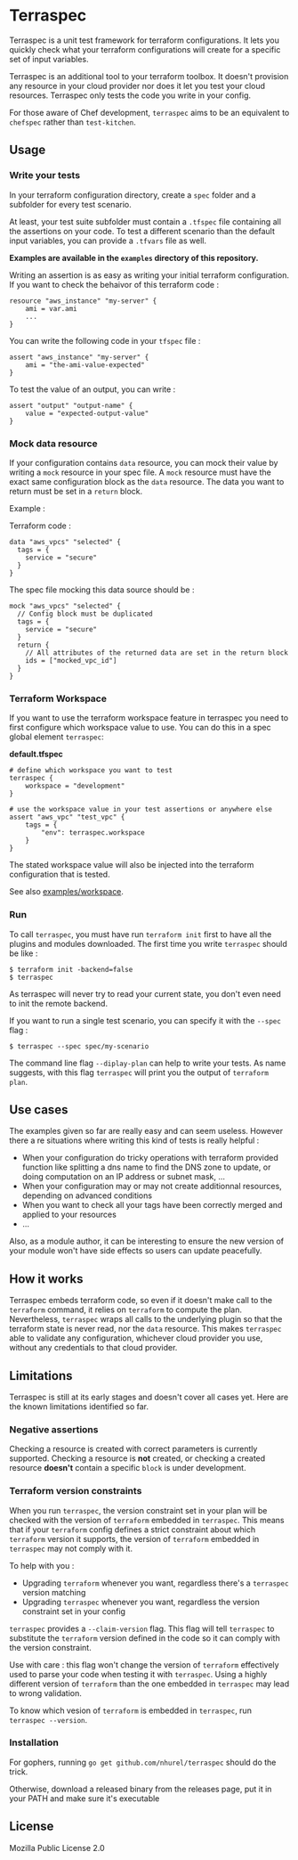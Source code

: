# Terraspec

Terraspec is a unit test framework for terraform configurations. It lets you quickly check what your terraform configurations will create for a specific set of input variables.

Terraspec is an additional tool to your terraform toolbox. It doesn't provision any resource in your cloud provider nor does it let you test your cloud resources. Terraspec only tests the code you write in your config.

For those aware of Chef development, `terraspec` aims to be an equivalent to `chefspec` rather than `test-kitchen`.

## Usage

### Write your tests

In your terraform configuration directory, create a `spec` folder and a subfolder for every test scenario.

At least, your test suite subfolder must contain a `.tfspec` file containing all the assertions on your code. 
To test a different scenario than the  default input variables, you can provide a `.tfvars` file as well.

**Examples are available in the `examples` directory of this repository.**

Writing an assertion is as easy as writing your initial terraform configuration. If you want to check the behaivor of this terraform code :

```
resource "aws_instance" "my-server" {
    ami = var.ami
    ...
}
```

You can write the following code in your `tfspec` file : 
```
assert "aws_instance" "my-server" {
    ami = "the-ami-value-expected"
}
```

To test the value of an output, you can write :
```
assert "output" "output-name" {
    value = "expected-output-value"
}
```

### Mock data resource

If your configuration contains `data` resource, you can mock their value by writing a `mock` resource in your spec file. A `mock` resource must have the exact same configuration block as the `data` resource. The data you want to return must be set in a `return` block.

Example :

Terraform code :
```
data "aws_vpcs" "selected" {
  tags = {
    service = "secure"
  }
}
```

The spec file mocking this data source should be :
```
mock "aws_vpcs" "selected" {
  // Config block must be duplicated
  tags = {
    service = "secure"
  }
  return {
    // All attributes of the returned data are set in the return block
    ids = ["mocked_vpc_id"]
  }
}
```

### Terraform Workspace

If you want to use the terraform workspace feature in terraspec you need to first configure which workspace value to use. You can do this in a spec global element `terraspec`:

__default.tfspec__
```hcl
# define which workspace you want to test
terraspec {
    workspace = "development"
}

# use the workspace value in your test assertions or anywhere else
assert "aws_vpc" "test_vpc" {
    tags = {
        "env": terraspec.workspace
    }
}
```

The stated workspace value will also be injected into the terraform configuration that is tested.

See also [examples/workspace](examples/workspace).

### Run 

To call `terraspec`, you must have run `terraform init` first to have all the plugins and modules downloaded. 
The first time you write `terraspec` should be like : 
```
$ terraform init -backend=false
$ terraspec 
```
As terraspec will never try to read your current state, you don't even need to init the remote backend.

If you want to run a single test scenario, you can specify it with the `--spec` flag : 
```
$ terraspec --spec spec/my-scenario
```

The command line flag `--diplay-plan` can help to write your tests. As name suggests, with this flag `terraspec` will print you the output of `terraform plan`. 


## Use cases

The examples given so far are really easy and can seem useless. However there a re situations where writing this kind of tests is really helpful :

- When your configuration do tricky operations with terraform provided function like splitting a dns name to find the DNS zone to update, or doing computation on an IP address or subnet mask, ...
- When your configuration may or may not create additionnal resources, depending on advanced conditions
- When you want to check all your tags have been correctly merged and applied to your resources
- ...

Also, as a module author, it can be interesting to ensure the new version of your module won't have side effects so users can update peacefully.

## How it works

Terraspec embeds terraform code, so even if it doesn't make call to the `terraform` command, it relies on `terraform` to compute the plan. Nevertheless, `terraspec` wraps all calls to the underlying plugin so that the terraform state is never read, nor the `data` resource.
This makes `terraspec` able to validate any configuration, whichever cloud provider you use, without any credentials to that cloud provider.

## Limitations

Terraspec is still at its early stages and doesn't cover all cases yet. Here are the known limitations identified so far.


### Negative assertions

Checking a resource is created with correct parameters is currently supported. Checking a resource is **not** created, or checking a created resource **doesn't** contain a specific `block` is under development.

### Terraform version constraints

When you run `terraspec`, the version constraint set in your plan will be checked with the version of `terraform` embedded in `terraspec`. This means that if your `terraform` config defines a strict constraint about which `terraform` version it supports, the version of `terraform` embedded in `terraspec` may not comply with it.

To help with you :
- Upgrading `terraform` whenever you want, regardless there's a `terraspec` version matching
- Upgrading `terraspec` whenever you want, regardless the version constraint set in your config

`terraspec` provides a `--claim-version` flag. This flag will tell `terraspec` to substitute the `terraform` version defined in the code so it can comply with the version constraint.

Use with care : this flag won't change the version of `terraform` effectively used to parse your code when testing it with `terraspec`. Using a highly different version of `terraform` than the one embedded in `terraspec` may lead to wrong validation.

To know which vesion of `terraform` is embedded in `terraspec`, run `terraspec --version`.

### Installation

For gophers, running `go get github.com/nhurel/terraspec` should do the trick.

Otherwise, download a released binary from the releases page, put it in your PATH and make sure it's executable

## License

Mozilla Public License 2.0





